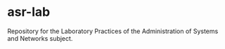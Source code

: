 # asr-lab
Repository for the Laboratory Practices of the Administration of Systems and Networks subject.
